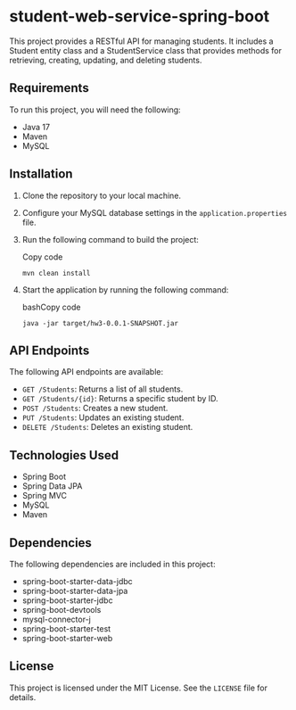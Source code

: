 # student-web-service-spring-boot

This project provides a RESTful API for managing students. It includes a Student entity class and a StudentService class that provides methods for retrieving, creating, updating, and deleting students.

Requirements
------------

To run this project, you will need the following:

-   Java 17
-   Maven
-   MySQL

Installation
------------

1.  Clone the repository to your local machine.

2.  Configure your MySQL database settings in the `application.properties` file.

3.  Run the following command to build the project:

    Copy code

    `mvn clean install`

4.  Start the application by running the following command:

    bashCopy code

    `java -jar target/hw3-0.0.1-SNAPSHOT.jar`

API Endpoints
-------------

The following API endpoints are available:

-   `GET /Students`: Returns a list of all students.
-   `GET /Students/{id}`: Returns a specific student by ID.
-   `POST /Students`: Creates a new student.
-   `PUT /Students`: Updates an existing student.
-   `DELETE /Students`: Deletes an existing student.

Technologies Used
-----------------

-   Spring Boot
-   Spring Data JPA
-   Spring MVC
-   MySQL
-   Maven

Dependencies
------------

The following dependencies are included in this project:

-   spring-boot-starter-data-jdbc
-   spring-boot-starter-data-jpa
-   spring-boot-starter-jdbc
-   spring-boot-devtools
-   mysql-connector-j
-   spring-boot-starter-test
-   spring-boot-starter-web

License
-------

This project is licensed under the MIT License. See the `LICENSE` file for details.
